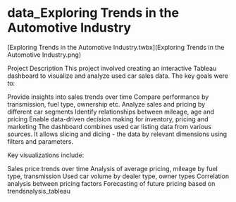 # data_Exploring Trends in the Automotive Industry
[Exploring Trends in the Automotive Industry.twbx](Exploring Trends in the Automotive Industry.png)

Project Description
This project involved creating an interactive Tableau dashboard to visualize and analyze used car sales data. The key goals were to:

Provide insights into sales trends over time
Compare performance by transmission, fuel type, ownership etc.
Analyze sales and pricing by different car segments
Identify relationships between mileage, age and pricing
Enable data-driven decision making for inventory, pricing and marketing
The dashboard combines used car listing data from various sources. It allows slicing and dicing - the data by relevant dimensions using filters and parameters.

Key visualizations include:

Sales price trends over time
Analysis of average pricing, mileage by fuel type, transmission
Used car volume by dealer type, owner types
Correlation analysis between pricing factors
Forecasting of future pricing based on trendsnalysis_tableau
